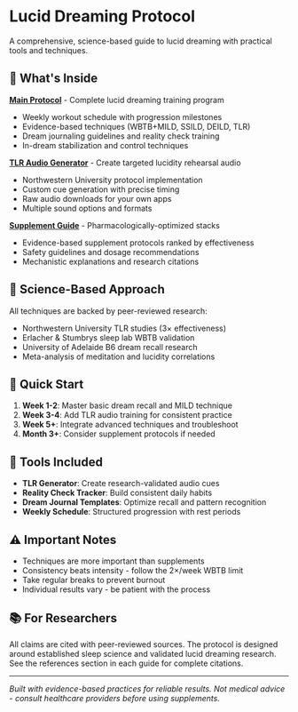 # Lucid Dreaming Protocol

A comprehensive, science-based guide to lucid dreaming with practical tools and techniques.

## 🌙 What's Inside

**[Main Protocol](https://yourusername.github.io/lucidity/)** - Complete lucid dreaming training program
- Weekly workout schedule with progression milestones
- Evidence-based techniques (WBTB+MILD, SSILD, DEILD, TLR)
- Dream journaling guidelines and reality check training
- In-dream stabilization and control techniques

**[TLR Audio Generator](https://yourusername.github.io/lucidity/tlr-generator.html)** - Create targeted lucidity rehearsal audio
- Northwestern University protocol implementation
- Custom cue generation with precise timing
- Raw audio downloads for your own apps
- Multiple sound options and formats

**[Supplement Guide](https://yourusername.github.io/lucidity/supplements.html)** - Pharmacologically-optimized stacks
- Evidence-based supplement protocols ranked by effectiveness
- Safety guidelines and dosage recommendations
- Mechanistic explanations and research citations

## 🔬 Science-Based Approach

All techniques are backed by peer-reviewed research:
- Northwestern University TLR studies (3× effectiveness)
- Erlacher & Stumbrys sleep lab WBTB validation
- University of Adelaide B6 dream recall research
- Meta-analysis of meditation and lucidity correlations

## 🚀 Quick Start

1. **Week 1-2**: Master basic dream recall and MILD technique
2. **Week 3-4**: Add TLR audio training for consistent practice
3. **Week 5+**: Integrate advanced techniques and troubleshoot
4. **Month 3+**: Consider supplement protocols if needed

## 📱 Tools Included

- **TLR Generator**: Create research-validated audio cues
- **Reality Check Tracker**: Build consistent daily habits
- **Dream Journal Templates**: Optimize recall and pattern recognition
- **Weekly Schedule**: Structured progression with rest periods

## ⚠️ Important Notes

- Techniques are more important than supplements
- Consistency beats intensity - follow the 2×/week WBTB limit
- Take regular breaks to prevent burnout
- Individual results vary - be patient with the process

## 📚 For Researchers

All claims are cited with peer-reviewed sources. The protocol is designed around established sleep science and validated lucid dreaming research. See the references section in each guide for complete citations.

---

*Built with evidence-based practices for reliable results. Not medical advice - consult healthcare providers before using supplements.*